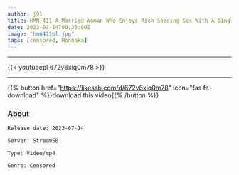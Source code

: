 ```yaml
---
author: j91
title: HMN-411 A Married Woman Who Enjoys Rich Seeding Sex With A Single Man Who Goes To A Broken Mansion For 30 Days And Saves Sperm For Her Seedless Husband Waka Misono Waka
date: 2023-07-14T00:35:00Z
image: "hmn411pl.jpg"
tags: [censored, Honnaka]
---
```

___

{{< youtubepl 672v6xiq0m78 >}}
___

{{% button href="https://likessb.com/d/672v6xiq0m78" icon="fas fa-download" %}}download this video{{% /button %}}
### About

`Release date: 2023-07-14`

`Server: StreamSB`

`Type: Video/mp4`

`Genre:	Censored`